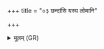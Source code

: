 +++
title = "०३ छन्दांसि यस्य लोमानि"

+++
<details><summary>मूलम् (GR)</summary>

छन्दांसि यस्य लोमानि  
परिस्तरणम् इद् धविर्  
यजुर् हृदयम् उच्यते ॥
</details>